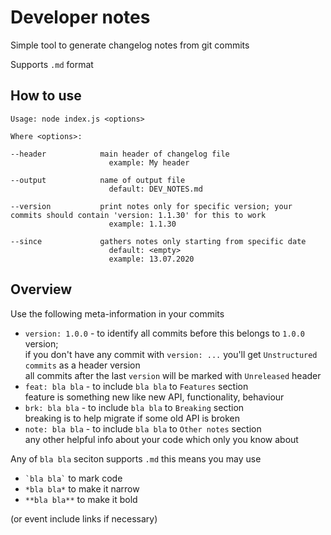 # Developer notes
Simple tool to generate changelog notes from git commits

Supports `.md` format

## How to use
```text
Usage: node index.js <options>

Where <options>:

--header            main header of changelog file 
                      example: My header
                                           
--output            name of output file
                      default: DEV_NOTES.md
                                            
--version           print notes only for specific version; your commits should contain 'version: 1.1.30' for this to work
                      example: 1.1.30
                                            
--since             gathers notes only starting from specific date
                      default: <empty>
                      example: 13.07.2020                      
```

## Overview
Use the following meta-information in your commits
* `version: 1.0.0` - to identify all commits before this belongs to `1.0.0` version;  
 if you don't have any commit with `version: ...` you'll get `Unstructured commits` as a header version  
 all commits after the last `version` will be marked with `Unreleased` header
* `feat: bla bla` - to include `bla bla` to `Features` section  
feature is something new like new API, functionality, behaviour
* `brk: bla bla` - to include `bla bla` to `Breaking` section  
breaking is to help migrate if some old API is broken
* `note: bla bla` - to include `bla bla` to `Other notes` section  
any other helpful info about your code which only you know about

Any of `bla bla` seciton supports `.md` this means you may use 
* `` `bla bla` `` to mark code  
* `*bla bla*` to make it narrow 
* `**bla bla**` to make it bold

(or event include links if necessary)

